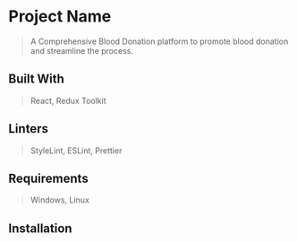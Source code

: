 # Project Name
> A Comprehensive Blood Donation platform to promote blood donation and streamline the process.

## Built With
> React, Redux Toolkit

## Linters
> StyleLint, ESLint, Prettier

## Requirements
> Windows, Linux

## Installation
